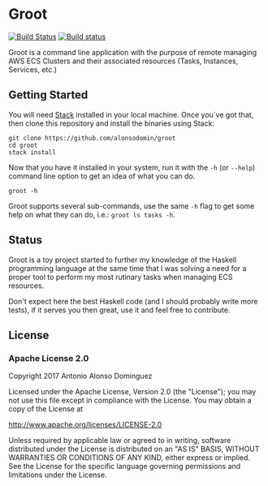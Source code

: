 # Groot

[![Build Status](https://travis-ci.org/alonsodomin/groot.svg?branch=master)](https://travis-ci.org/alonsodomin/groot)
[![Build status](https://ci.appveyor.com/api/projects/status/lljwg88fygttb28i?svg=true)](https://ci.appveyor.com/project/alonsodomin/groot)

Groot is a command line application with the purpose of remote managing AWS ECS Clusters and
 their associated resources (Tasks, Instances, Services, etc.)

## Getting Started

You will need [Stack](http://haskellstack.org) installed in your local machine. Once you´ve got that, then clone this
 repository and install the binaries using Stack:

```
git clone https://github.com/alonsodomin/groot
cd groot
stack install
```

Now that you have it installed in your system, run it with the `-h` (or `--help`) command line
 option to get an idea of what you can do.

```
groot -h
```

Groot supports several sub-commands, use the same `-h` flag to get some help on what they can do,
 i.e.: `groot ls tasks -h`.

## Status

Groot is a toy project started to further my knowledge of the Haskell programming language
 at the same time that I was solving a need for a proper tool to perform my most rutinary
 tasks when managing ECS resources.

Don't expect here the best Haskell code (and I should probably write more tests), if it serves
 you then great, use it and feel free to contribute.

## License

### Apache License 2.0

Copyright 2017 Antonio Alonso Dominguez

Licensed under the Apache License, Version 2.0 (the "License");
you may not use this file except in compliance with the License.
You may obtain a copy of the License at

http://www.apache.org/licenses/LICENSE-2.0

Unless required by applicable law or agreed to in writing, software
distributed under the License is distributed on an "AS IS" BASIS,
WITHOUT WARRANTIES OR CONDITIONS OF ANY KIND, either express or implied.
See the License for the specific language governing permissions and
limitations under the License.
